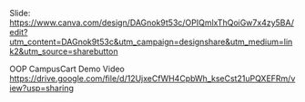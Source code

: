 Slide: https://www.canva.com/design/DAGnok9t53c/OPIQmlxThQoiGw7x4zy5BA/edit?utm_content=DAGnok9t53c&utm_campaign=designshare&utm_medium=link2&utm_source=sharebutton

OOP CampusCart Demo Video https://drive.google.com/file/d/12UjxeCfWH4CpbWh_kseCst21uPQXEFRm/view?usp=sharing
